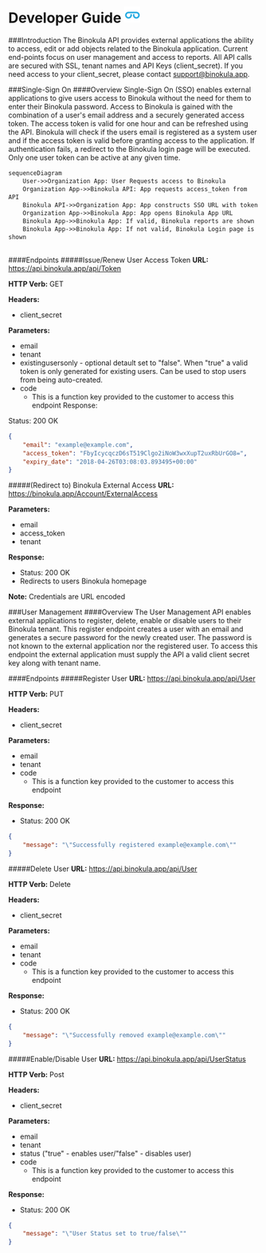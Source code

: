 # Developer Guide ![](images/favicon.png)

###Introduction
The Binokula API provides external applications the ability to access, edit or add objects related to the Binokula application. Current end-points focus on user management and access to reports. All API calls are secured with SSL, tenant names and API Keys (client_secret). If you need access to your client_secret, please contact <support@binokula.app>.

###Single-Sign On
####Overview
Single-Sign On (SSO) enables external applications to give users access to Binokula without the need for them to enter their Binokula password. Access to Binokula is gained with the combination of a user's email address and a securely generated access token. The access token is valid for one hour and can be refreshed using the API. Binokula will check if the users email is registered as a system user and if the access token is valid before granting access to the application. If authentication fails, a redirect to the Binokula login page will be executed. Only one user token can be active at any given time.

```mermaid
sequenceDiagram
    User->>Organization App: User Requests access to Binokula
    Organization App->>Binokula API: App requests access_token from API
    Binokula API->>Organization App: App constructs SSO URL with token
    Organization App->>Binokula App: App opens Binokula App URL
    Binokula App->>Binokula App: If valid, Binokula reports are shown
    Binokula App->>Binokula App: If not valid, Binokula Login page is shown
    
```


####Endpoints
#####Issue/Renew User Access Token
**URL:** <https://api.binokula.app/api/Token>

**HTTP Verb:** GET

**Headers:**

* client_secret

**Parameters:**

* email
* tenant
* existingusersonly - optional detault set to "false". When "true" a valid token is only generated for existing users. Can be used to stop users from being auto-created.
* code
    * This is a function key provided to the customer to access this endpoint
Response:

Status: 200 OK
```json
{
    "email": "example@example.com",
    "access_token": "FbyIcycqczD6sT519Clgo2iNoW3wxXupT2uxRbUrGO8=",
    "expiry_date": "2018-04-26T03:08:03.893495+00:00"
}
```

#####(Redirect to) Binokula External Access
**URL:** <https://binokula.app/Account/ExternalAccess>

**Parameters:**

* email
* access_token
* tenant

**Response:**

* Status: 200 OK
* Redirects to users Binokula homepage

**Note:** Credentials are URL encoded

###User Management
####Overview
The User Management API enables external applications to register, delete, enable or disable users to their Binokula tenant. This register endpoint creates a user with an email and generates a secure password for the newly created user. The password is not known to the external application nor the registered user. To access this endpoint the external application must supply the API a valid client secret key along with tenant name.

####Endpoints
#####Register User
**URL:** <https://api.binokula.app/api/User>

**HTTP Verb:** PUT

**Headers:**

* client_secret

**Parameters:**

* email
* tenant
* code
    * This is a function key provided to the customer to access this endpoint

**Response:**

* Status: 200 OK

```json
{
    "message": "\"Successfully registered example@example.com\""
}
```

#####Delete User
**URL:** <https://api.binokula.app/api/User>

**HTTP Verb:** Delete

**Headers:**

* client_secret

**Parameters:**

* email
* tenant
* code
    * This is a function key provided to the customer to access this endpoint

**Response:**

* Status: 200 OK

```json
{
    "message": "\"Successfully removed example@example.com\""
}
```

#####Enable/Disable User
**URL:** <https://api.binokula.app/api/UserStatus>

**HTTP Verb:** Post

**Headers:**

* client_secret

**Parameters:**

* email
* tenant
* status ("true" - enables user/"false" - disables user)
* code
    * This is a function key provided to the customer to access this endpoint

**Response:**

* Status: 200 OK

```json
{
    "message": "\"User Status set to true/false\""
}
```